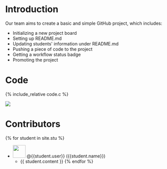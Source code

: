 # Introduction
Our team aims to create a basic and simple GitHub project, which includes:
* Initializing a new project board
* Setting up README.md
* Updating students' information under README.md
* Pushing a piece of code to the project
* Getting a workflow status badge
* Promoting the project


# Code
{% include_relative code.c %}

![](https://github.com/csci3251-2020/project-team-o/workflows/C/C++CI/badge.svg)
# Contributors
{% for student in site.stu %}
  * <img src="{{ student.image }}" style="width: 40px; height: 40px"> @{{student.user}} ({{student.name}}) 
    * {{ student.content }}
{% endfor %}
